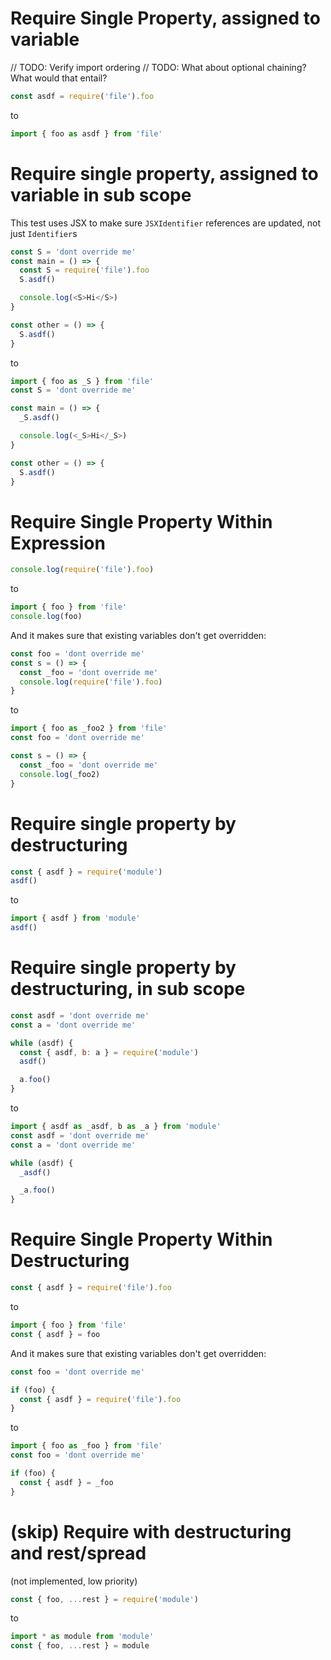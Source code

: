 # Require Single Property, assigned to variable

// TODO: Verify import ordering
// TODO: What about optional chaining? What would that entail?

```js
const asdf = require('file').foo
```

to

```js
import { foo as asdf } from 'file'
```

# Require single property, assigned to variable in sub scope

This test uses JSX to make sure `JSXIdentifier` references are updated, not just `Identifier`s

```js
const S = 'dont override me'
const main = () => {
  const S = require('file').foo
  S.asdf()

  console.log(<S>Hi</S>)
}

const other = () => {
  S.asdf()
}
```

to

```js
import { foo as _S } from 'file'
const S = 'dont override me'

const main = () => {
  _S.asdf()

  console.log(<_S>Hi</_S>)
}

const other = () => {
  S.asdf()
}
```

# Require Single Property Within Expression

```js
console.log(require('file').foo)
```

to

```js
import { foo } from 'file'
console.log(foo)
```

And it makes sure that existing variables don't get overridden:

```js
const foo = 'dont override me'
const s = () => {
  const _foo = 'dont override me'
  console.log(require('file').foo)
}
```

to

```js
import { foo as _foo2 } from 'file'
const foo = 'dont override me'

const s = () => {
  const _foo = 'dont override me'
  console.log(_foo2)
}
```

# Require single property by destructuring

```js
const { asdf } = require('module')
asdf()
```

to

```js
import { asdf } from 'module'
asdf()
```

# Require single property by destructuring, in sub scope

```js
const asdf = 'dont override me'
const a = 'dont override me'

while (asdf) {
  const { asdf, b: a } = require('module')
  asdf()

  a.foo()
}
```

to

```js
import { asdf as _asdf, b as _a } from 'module'
const asdf = 'dont override me'
const a = 'dont override me'

while (asdf) {
  _asdf()

  _a.foo()
}
```

# Require Single Property Within Destructuring

```js
const { asdf } = require('file').foo
```

to

```js
import { foo } from 'file'
const { asdf } = foo
```

And it makes sure that existing variables don't get overridden:

```js
const foo = 'dont override me'

if (foo) {
  const { asdf } = require('file').foo
}
```

to

```js
import { foo as _foo } from 'file'
const foo = 'dont override me'

if (foo) {
  const { asdf } = _foo
}
```

# (skip) Require with destructuring and rest/spread

(not implemented, low priority)

```js
const { foo, ...rest } = require('module')
```

to

```js
import * as module from 'module'
const { foo, ...rest } = module
```
